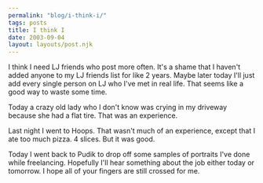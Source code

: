 ```yaml
---
permalink: "blog/i-think-i/"
tags: posts
title: I think I
date: 2003-09-04
layout: layouts/post.njk
---
```


I think I need LJ friends who post more often. It's a shame that I haven't added anyone to my LJ friends list for like 2 years. Maybe later today I'll just add every single person on LJ who I've met in real life. That seems like a good way to waste some time. 

Today a crazy old lady who I don't know was crying in my driveway because she had a flat tire. That was an experience.

Last night I went to Hoops. That wasn't much of an experience, except that I ate too much pizza. 4 slices. But it was good.

Today I went back to Pudik to drop off some samples of portraits I've done while freelancing. Hopefully I'll hear something about the job either today or tomorrow. I hope all of your fingers are still crossed for me.